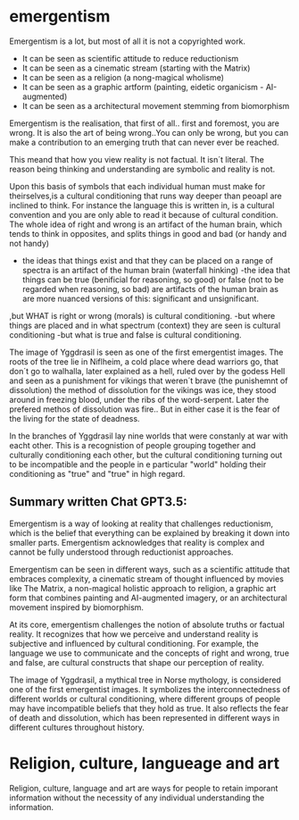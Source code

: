 # emergentism
Emergentism is a lot, but most of all it is not a copyrighted work.
- It can be seen as scientific attitude to reduce reductionism
- It can be seen as a cinematic stream (starting with the Matrix)
- It can be seen as a religion (a nong-magical wholisme)
- It can be seen as a graphic artform (painting, eidetic organicism - AI-augmented)
- It can be seen as a architectural movement stemming from biomorphism

Emergentism is the realisation, that first of all.. first and foremost, you are wrong.
It is also the art of being wrong..You can only be wrong, but you can make a contribution to an emerging truth that can never ever be reached.

This meand that how you view reality is not factual. It isn´t literal.
The reason being thinking and understanding are symbolic and reality is not.

Upon this basis of symbols that each individual human must make for theirselves,is a cultural conditioning that runs way deeper than
peoapl are inclined to think. For instance the language this is written in, is a cultural convention and you are only able to read it
because of cultural condition.
The whole idea of right and wrong is an artifact of the human brain, which tends to think in opposites, and splits things in good and bad (or handy and not handy)
- the ideas that things exist and that they can be placed on a range of spectra is an artifact of the human brain (waterfall hinking)
-the idea that things can be true (benificial for reasoning, so good) or false (not to be regarded when reasoning, so bad) are artifacts of the human brain as are more nuanced versions of this: significant and unsignificant.

,but WHAT is right or wrong (morals) is cultural conditioning.
-but where things are placed and in what spectrum (context) they are seen is cultural conditioning
-but what is true and false is cultural conditioning.

The image of Yggdrasil is seen as one of the first emergentist images.
The roots of the tree lie in Niflheim, a cold place where dead warriors go, that don´t go to walhalla, later explained as a hell, ruled over by the godess Hell and seen as a punishment for vikings that weren´t brave (the punishemnt of dissolution) the method of dissolution for the vikings was ice, they stood around in freezing blood, under the ribs of the word-serpent. Later the prefered methos of dissolution was fire.. But in either case it is the fear of the living for the state of deadness.

In the branches of Yggdrasil lay nine worlds that were constanly at war with eacht other. This is a recognistion of people grouping together and culturally conditioning each other, but the cultural conditioning turning out to be incompatible and the people in e particular "world" holding their conditioning as "true" and "true" in high regard.

## Summary written Chat GPT3.5:
Emergentism is a way of looking at reality that challenges reductionism, which is the belief that everything can be explained by breaking it down into smaller parts. Emergentism acknowledges that reality is complex and cannot be fully understood through reductionist approaches.

Emergentism can be seen in different ways, such as a scientific attitude that embraces complexity, a cinematic stream of thought influenced by movies like The Matrix, a non-magical holistic approach to religion, a graphic art form that combines painting and AI-augmented imagery, or an architectural movement inspired by biomorphism.

At its core, emergentism challenges the notion of absolute truths or factual reality. It recognizes that how we perceive and understand reality is subjective and influenced by cultural conditioning. For example, the language we use to communicate and the concepts of right and wrong, true and false, are cultural constructs that shape our perception of reality.

The image of Yggdrasil, a mythical tree in Norse mythology, is considered one of the first emergentist images. It symbolizes the interconnectedness of different worlds or cultural conditioning, where different groups of people may have incompatible beliefs that they hold as true. It also reflects the fear of death and dissolution, which has been represented in different ways in different cultures throughout history.


# Religion, culture, langueage and art
Religion, culture, language and art are ways for people to retain imporant information without the necessity of any individual understanding the information.

